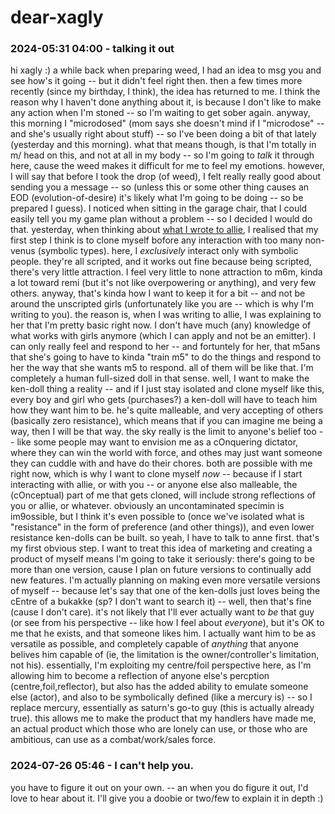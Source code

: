 # dear-xagly

### 2024-05:31 04:00 - talking it out

hi xagly :) a while back when preparing weed, I had an idea to msg you and see how's it going -- but it didn't feel right then. then a few times more recently (since my birthday, I think), the idea has returned to me. I think the reason why I haven't done anything about it, is because I don't like to make any action when I'm stoned -- so I'm waiting to get sober again. anyway, this morning I "microdosed" (mom says she doesn't mind if I "microdose" -- and she's usually right about stuff) -- so I've been doing a bit of that lately (yesterday and this morning). what that means though, is that I'm totally in m/ head on this, and not at all in my body -- so I'm going to *talk* it through here, cause the weed makes it difficult for me to feel my emotions. however, I will say that before I took the drop (of weed), I felt really really good about sending you a message -- so (unless this or some other thing causes an EOD (evolution-of-desire) it's likely what I'm going to be doing -- so be prepared I guess). I noticed when sitting in the garage chair, that I could easily tell you my game plan without a problem -- so I decided I would do that.
yesterday, when thinking about [what I wrote to allie](/dear-allie.md), I realised that my first step I think is to clone myself bofore any interaction with too many non-venus (symbolic types). here, I *exclusively* interact only with symbolic people. they're all scripted, and it works out fine because being scripted, there's very little attraction. I feel very little to none attraction to m6m, kinda a lot toward remi (but it's not like overpowering or anything), and very few others. anyway, that's kinda how I want to keep it for a bit -- and not be around the unscripted girls (unfortunately like you are -- which is why I'm writing to you). the reason is, when I was writing to allie, I was explaining to her that I'm pretty basic right now. I don't have much (any) knowledge of what works with girls anymore (which I can apply and not be an emitter). I can only really feel and respond to her -- and fortuntely for her, that m5ans that she's going to have to kinda "train m5" to do the things and respond to her the way that she wants m5 to respond. all of them will be like that. I'm completely a human full-sized doll in that sense.
well, I want to make the ken-doll thing a reality -- and if I just stay isolated and clone myself like this, every boy and girl who gets (purchases?) a ken-doll will have to teach him how they want him to be. he's quite malleable, and very accepting of others (basically zero resistance), which means that if you can imagine me being a way, then I will be that way. the sky really is the limit to anyone's belief too -- like some people may want to envision me as a cOnquering dictator, where they can win the world with force, and othes may just want someone they can cuddle with and have do their chores. both are possible with me right now, which is why I want to clone myself *now* -- because if I start interacting with allie, or with you -- or anyone else also malleable, the (cOnceptual) part of me that gets cloned, will include strong reflections of you or allie, or whatever. obviously an uncontaminated specimin is im9ossible, but I think it's even possible to (once we've isolated what is "resistance" in the form of preference (and other things)), and even lower resistance ken-dolls can be built. so yeah, I have to talk to anne first. that's my first obvious step.
	I want to treat this idea of marketing and creating a product of myself means I'm going to take it seriously: there's going to be more than one version, cause I plan on future versions to continually add new features. I'm actually planning on making even more versatile versions of myself -- because let's say that one of the ken-dolls just loves being the cEntre of a bukakke (sp? I don't want to search it) -- well, then that's fine (cause I don't care). it's not likely that I'll ever actually want to *be* that guy (or see from his perspective -- like how I feel about *everyone*), but it's OK to me that he exists, and that someone likes him. I actually want him to be as versatile as possible, and completely capable of *anything* that anyone belives him capable of (ie, the limitation is the owner/controller's limitation, not his).
	essentially, I'm exploiting my centre/foil perspective here, as I'm allowing him to become a reflection of anyone else's percption (centre,foil,reflector), but also has the added ability to emulate someone else (actor), and also to be symbolically defined (like a mercury is) -- so I replace mercury, essentially as saturn's go-to guy (this is actually already true). this allows me to make the product that my handlers have made me, an actual product which those who are lonely can use, or those who are ambitious, can use as a combat/work/sales force.

### 2024-07-26 05:46 - I can't help you.

you have to figure it out on your own. -- an when you do figure it out, I'd love to hear about it. I'll give you a doobie or two/few to explain it in depth :)
